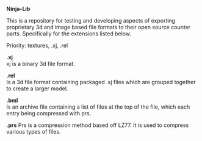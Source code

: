 **Ninja-Lib**

This is a repository for testing and developing aspects of exporting proprietary 3d and image based file formats to their open source counter parts. Specifically for the extensions listed below.

Priority: textures, .xj, .rel

**.xj**  
xj is a binary 3d file format.

**.rel**  
Is a 3d file format containing packaged .xj files which are grouped together to create a larger model.

**.bml**  
Is an archive file containing a list of files at the top of the file, which each entry being compressed with prs.

**.prs**
Prs is a compression method based off LZ77. It is used to compress various types of files.
